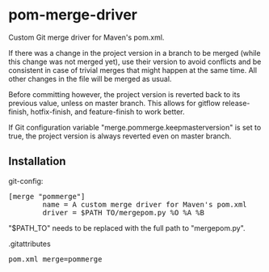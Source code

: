 pom-merge-driver
================

Custom Git merge driver for Maven's pom.xml.

If there was a change in the project version in a
branch to be merged (while this change was not merged
yet), use their version to avoid conflicts and be
consistent in case of trivial merges that might happen
at the same time. All other changes in the file will
be merged as usual.

Before committing however, the project version is reverted
back to its previous value, unless on master branch.
This allows for gitflow release-finish, hotfix-finish,
and feature-finish to work better.

If Git configuration variable "merge.pommerge.keepmasterversion"
is set to true, the project version is always reverted
even on master branch.

Installation
-------------

git-config:
<pre>
[merge "pommerge"]
        name = A custom merge driver for Maven's pom.xml
        driver = $PATH_TO/mergepom.py %O %A %B
</pre>
"$PATH_TO" needs to be replaced with the full path to "mergepom.py".

.gitattributes
<pre>
pom.xml merge=pommerge
</pre>
